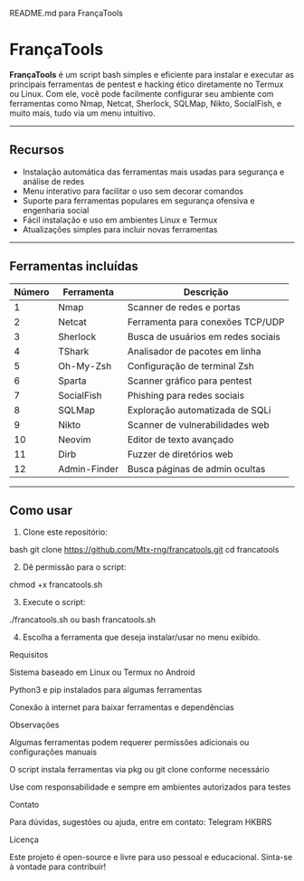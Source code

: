 README.md para FrançaTools

# FrançaTools

**FrançaTools** é um script bash simples e eficiente para instalar e executar as principais ferramentas de pentest e hacking ético diretamente no Termux ou Linux. Com ele, você pode facilmente configurar seu ambiente com ferramentas como Nmap, Netcat, Sherlock, SQLMap, Nikto, SocialFish, e muito mais, tudo via um menu intuitivo.

---

## Recursos

- Instalação automática das ferramentas mais usadas para segurança e análise de redes  
- Menu interativo para facilitar o uso sem decorar comandos  
- Suporte para ferramentas populares em segurança ofensiva e engenharia social  
- Fácil instalação e uso em ambientes Linux e Termux  
- Atualizações simples para incluir novas ferramentas

---

## Ferramentas incluídas

| Número | Ferramenta        | Descrição                           |
|--------|-------------------|-----------------------------------|
| 1      | Nmap              | Scanner de redes e portas          |
| 2      | Netcat            | Ferramenta para conexões TCP/UDP  |
| 3      | Sherlock          | Busca de usuários em redes sociais |
| 4      | TShark            | Analisador de pacotes em linha    |
| 5      | Oh-My-Zsh         | Configuração de terminal Zsh      |
| 6      | Sparta            | Scanner gráfico para pentest      |
| 7      | SocialFish        | Phishing para redes sociais       |
| 8      | SQLMap            | Exploração automatizada de SQLi   |
| 9      | Nikto             | Scanner de vulnerabilidades web   |
| 10     | Neovim            | Editor de texto avançado           |
| 11     | Dirb              | Fuzzer de diretórios web           |
| 12     | Admin-Finder      | Busca páginas de admin ocultas    |

---

## Como usar

1. Clone este repositório:

bash
git clone https://github.com/Mtx-rng/francatools.git
cd francatools

2. Dê permissão para o script:



chmod +x francatools.sh

3. Execute o script:

./francatools.sh
ou
bash francatools.sh

4. Escolha a ferramenta que deseja instalar/usar no menu exibido.






Requisitos

Sistema baseado em Linux ou Termux no Android

Python3 e pip instalados para algumas ferramentas

Conexão à internet para baixar ferramentas e dependências





Observações

Algumas ferramentas podem requerer permissões adicionais ou configurações manuais

O script instala ferramentas via pkg ou git clone conforme necessário

Use com responsabilidade e sempre em ambientes autorizados para testes





Contato

Para dúvidas, sugestões ou ajuda, entre em contato:
Telegram HKBRS



Licença

Este projeto é open-source e livre para uso pessoal e educacional.
Sinta-se à vontade para contribuir!
